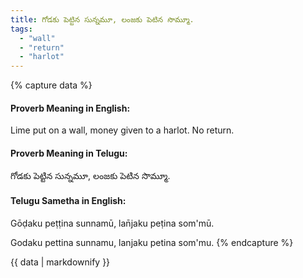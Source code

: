 ```yaml
---
title: గోడకు పెట్టిన సున్నమూ, లంజకు పెటిన సొమ్మూ.
tags:
  - "wall"
  - "return"
  - "harlot"
---
```


{% capture data %}
#### Proverb Meaning in English:
Lime put on a wall, money given to a harlot.
No return.

#### Proverb Meaning in Telugu:
గోడకు పెట్టిన సున్నమూ, లంజకు పెటిన సొమ్మూ.

#### Telugu Sametha in English:
Gōḍaku peṭṭina sunnamū, lan̄jaku peṭina som'mū.

Godaku pettina sunnamu, lanjaku petina som'mu.
{% endcapture %}

{{ data | markdownify }}

